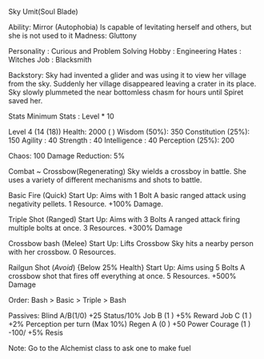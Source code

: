 Sky Umit(Soul Blade)
			
Ability: 	Mirror (Autophobia)
Is capable of levitating herself and others, but she is not used to it
Madness: 	Gluttony

Personality	: Curious and Problem Solving
Hobby		: Engineering
Hates		: Witches
Job 		: Blacksmith


Backstory:
Sky had invented a glider and was using it to view her village from the sky. Suddenly her village disappeared leaving a crater in its place. Sky slowly plummeted the near bottomless chasm for hours until Spiret saved her.



Stats
Minimum Stats : Level * 10

Level 4 (14 (18))
Health: 2000 ( )
Wisdom 	     (50%): 350
Constitution (25%): 150
Agility 		  : 40
Strength 		  : 40
Intelligence	  : 40
Perception 	 (25%): 200

Chaos: 100
Damage Reduction: 5%



Combat ~ Crossbow(Regenerating)
Sky wields a crossboy in battle. She uses a variety of different mechanisms and shots to battle.


Basic Fire (Quick)
Start Up: Aims with 1 Bolt
A basic ranged attack using negativity pellets. 1 Resource.
+100% Damage.

Triple Shot (Ranged)
Start Up: Aims with 3 Bolts
A ranged attack firing multiple bolts at once. 3 Resources.
+300% Damage

Crossbow bash (Melee)
Start Up: Lifts Crossbow
Sky hits a nearby person with her crossbow. 0 Resources.


Railgun Shot (*Avoid*) {Below 25% Health}
Start Up: Aims using 5 Bolts
A crossbow shot that fires off everything at once. 5 Resources.
+500% Damage

Order: Bash > Basic > Triple > Bash



Passives:
Blind A/B(1/0) +25 Status/10%
Job B    (1 ) +5% Reward
Job C    (1 ) +2% Perception per turn (Max 10%)
Regen A   (0 ) +50 Power
Courage  (1 ) -100/ +5% Resis



Note: Go to the Alchemist class to ask one to make fuel










